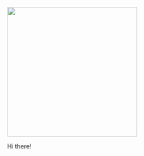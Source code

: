 <img src= "https://e7.pngegg.com/pngimages/302/521/png-clipart-client-sales-artikel-service-ctorrent-people-action-company-hand.png" width= 300px/>

Hi there!              

